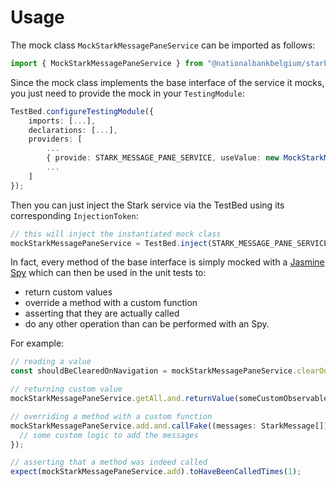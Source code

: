 # Usage

The mock class `MockStarkMessagePaneService` can be imported as follows:

```typescript
import { MockStarkMessagePaneService } from "@nationalbankbelgium/stark-ui/testing";
```

Since the mock class implements the base interface of the service it mocks, you just need to provide the mock in your `TestingModule`:

```typescript
TestBed.configureTestingModule({
    imports: [...],
    declarations: [...],
    providers: [
        ...
        { provide: STARK_MESSAGE_PANE_SERVICE, useValue: new MockStarkMessagePaneService() },
        ...
    ]
});
```

Then you can just inject the Stark service via the TestBed using its corresponding `InjectionToken`:

```typescript
// this will inject the instantiated mock class
mockStarkMessagePaneService = TestBed.inject(STARK_MESSAGE_PANE_SERVICE);
```

In fact, every method of the base interface is simply mocked
with a [Jasmine Spy](https://jasmine.github.io/api/3.5/Spy.html) which can then be used in the unit tests to:

- return custom values
- override a method with a custom function
- asserting that they are actually called
- do any other operation than can be performed with an Spy.

For example:

```typescript
// reading a value
const shouldBeClearedOnNavigation = mockStarkMessagePaneService.clearOnNavigation;

// returning custom value
mockStarkMessagePaneService.getAll.and.returnValue(someCustomObservable);

// overriding a method with a custom function
mockStarkMessagePaneService.add.and.callFake((messages: StarkMessage[]) => {
  // some custom logic to add the messages
});

// asserting that a method was indeed called
expect(mockStarkMessagePaneService.add).toHaveBeenCalledTimes(1);
```
